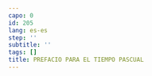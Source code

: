 ```yaml
---
capo: 0
id: 205
lang: es-es
step: ''
subtitle: ''
tags: []
title: PREFACIO PARA EL TIEMPO PASCUAL
---
```

